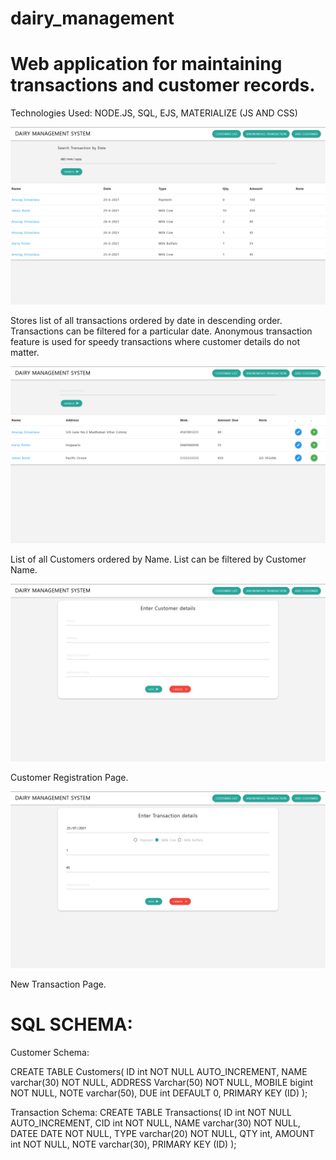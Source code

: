# dairy_management
# Web application for maintaining transactions and customer records.
Technologies Used: NODE.JS, SQL, EJS, MATERIALIZE (JS AND CSS)

<img src="screenshots/transaction_list.png">

Stores list of all transactions ordered by date in descending order. Transactions can be filtered for a particular date. Anonymous transaction feature is used for speedy transactions where customer details do not matter.

<img src="screenshots/customer_list.png">

List of all Customers ordered by Name. List can be filtered by Customer Name.

<img src="screenshots/add_customer.png">

Customer Registration Page.

<img src="screenshots/add_transaction.png">

New Transaction Page.

# SQL SCHEMA:

Customer Schema:

CREATE TABLE Customers(
ID int NOT NULL AUTO_INCREMENT,
NAME varchar(30) NOT NULL,
ADDRESS Varchar(50) NOT NULL,
MOBILE bigint NOT NULL,
NOTE varchar(50),
DUE int DEFAULT 0,
PRIMARY KEY (ID)
);

Transaction Schema:
CREATE TABLE Transactions(
ID int NOT NULL AUTO_INCREMENT,
CID int NOT NULL,
NAME varchar(30) NOT NULL,
DATEE DATE NOT NULL,
TYPE varchar(20) NOT NULL,
QTY int,
AMOUNT int NOT NULL,
NOTE varchar(30),
PRIMARY KEY (ID)
);
